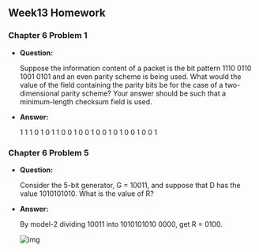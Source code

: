 ## Week13 Homework

### Chapter 6 Problem 1

+ **Question:**

    Suppose the information content of a packet is the bit pattern 1110 0110 1001 0101 and an even parity scheme is being used. What would the value of the field containing the parity bits be for the case of a two-dimensional parity scheme? Your answer should be such that a minimum-length checksum field is used.

+ **Answer:**

    1 1 1 0 1
    0 1 1 0 0
    1 0 0 1 0
    0 1 0 1 0
    0 1 0 0 1

### Chapter 6 Problem 5

+ **Question:**

    Consider the 5-bit generator, G = 10011, and suppose that D has the value 1010101010. What is the value of R?

+ **Answer:**

  By model-2 dividing 10011 into 1010101010 0000, get R = 0100.
  
  ![img](https://s2.loli.net/2022/05/22/uelhHVECvfOiYtq.jpg)
  
  
